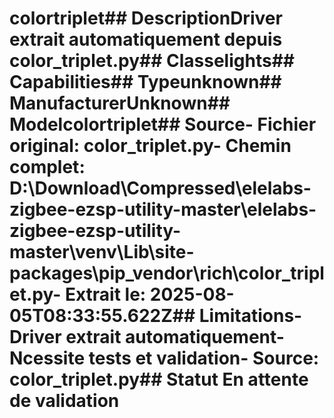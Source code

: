 # colortriplet##  DescriptionDriver extrait automatiquement depuis color_triplet.py##  Classelights##  Capabilities##  Typeunknown##  ManufacturerUnknown##  Modelcolortriplet##  Source- **Fichier original**: color_triplet.py- **Chemin complet**: D:\Download\Compressed\elelabs-zigbee-ezsp-utility-master\elelabs-zigbee-ezsp-utility-master\venv\Lib\site-packages\pip\_vendor\rich\color_triplet.py- **Extrait le**: 2025-08-05T08:33:55.622Z##  Limitations- Driver extrait automatiquement- Ncessite tests et validation- Source: color_triplet.py##  Statut En attente de validation